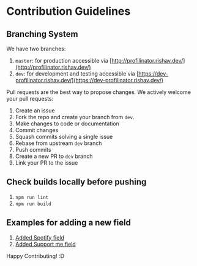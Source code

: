 # Contribution Guidelines

## Branching System

We have two branches:

1. `master`: for production accessible via [http://profilinator.rishav.dev/](http://profilinator.rishav.dev/)
2. `dev`: for development and testing accessible via [https://dev-profilinator.rishav.dev/](https://dev-profilinator.rishav.dev/)

Pull requests are the best way to propose changes. We actively welcome your pull requests:

1. Create an issue
2. Fork the repo and create your branch from `dev`.
3. Make changes to code or documentation
4. Commit changes
5. Squash commits solving a single issue
6. Rebase from upstream `dev` branch
7. Push commits
8. Create a new PR to `dev` branch
9. Link your PR to the issue

## Check builds locally before pushing

1. `npm run lint`
2. `npm run build`

## Examples for adding a new field

1. [Added Spotify field](https://github.com/rishavanand/github-profilinator/pull/15)
2. [Added Support me field](https://github.com/rishavanand/github-profilinator/pull/44)

Happy Contributing! :D

